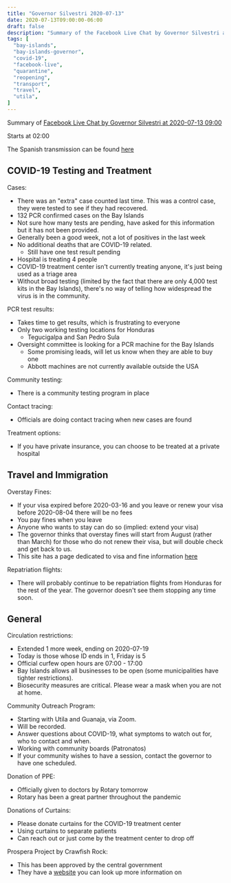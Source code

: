 ```yaml
---
title: "Governor Silvestri 2020-07-13"
date: 2020-07-13T09:00:00-06:00
draft: false
description: "Summary of the Facebook Live Chat by Governor Silvestri at 2020-07-13 09:00"
tags: [
  "bay-islands",
  "bay-islands-governor",
  "covid-19",
  "facebook-live",
  "quarantine",
  "reopening",
  "transport",
  "travel",
  "utila",
]
---
```


Summary of [Facebook Live Chat by Governor Silvestri at 2020-07-13
09:00](https://www.facebook.com/gobernacionislas/videos/652761692253951)

Starts at 02:00

The Spanish transmission can be found
[here](https://www.facebook.com/gobernacionislas/videos/635378600406333/)

COVID-19 Testing and Treatment
------------------------------

Cases:
* There was an "extra" case counted last time. This was a control case, they
  were tested to see if they had recovered.
* 132 PCR confirmed cases on the Bay Islands
* Not sure how many tests are pending, have asked for this information but it
  has not been provided.
* Generally been a good week, not a lot of positives in the last week
* No additional deaths that are COVID-19 related.
  * Still have one test result pending
* Hospital is treating 4 people
* COVID-19 treatment center isn't currently treating anyone, it's just being
  used as a triage area
* Without broad testing (limited by the fact that there are only 4,000
  test kits in the Bay Islands), there's no way of telling how widespread the
  virus is in the community.

PCR test results:
* Takes time to get results, which is frustrating to everyone
* Only two working testing locations for Honduras
  * Tegucigalpa and San Pedro Sula
* Oversight committee is looking for a PCR machine for the Bay Islands
  * Some promising leads, will let us know when they are able to buy one
  * Abbott machines are not currently available outside the USA

Community testing:
* There is a community testing program in place

Contact tracing:
* Officials are doing contact tracing when new cases are found

Treatment options:
* If you have private insurance, you can choose to be treated at a private
  hospital

Travel and Immigration
----------------------

Overstay Fines:
* If your visa expired before 2020-03-16 and you leave or renew your visa
  before 2020-08-04 there will be no fees
* You pay fines when you leave
* Anyone who wants to stay can do so (implied: extend your visa)
* The governor thinks that overstay fines will start from August (rather than
  March) for those who do not renew their visa, but will double check and get
  back to us.
* This site has a page dedicated to visa and fine information [here](/visa)

Repatriation flights:
* There will probably continue to be repatriation flights from Honduras for the
  rest of the year. The governor doesn't see them stopping any time soon.

General
-------

Circulation restrictions:
* Extended 1 more week, ending on 2020-07-19
* Today is those whose ID ends in 1, Friday is 5
* Official curfew open hours are 07:00 - 17:00
* Bay Islands allows all businesses to be open (some municipalities have
  tighter restrictions).
* Biosecurity measures are critical. Please wear a mask when you are not at
  home.

Community Outreach Program:
* Starting with Utila and Guanaja, via Zoom.
* Will be recorded.
* Answer questions about COVID-19, what symptoms to watch out for, who to
  contact and when.
* Working with community boards (Patronatos)
* If your community wishes to have a session, contact the governor to have one
  scheduled.

Donation of PPE:
* Officially given to doctors by Rotary tomorrow
* Rotary has been a great partner throughout the pandemic

Donations of Curtains:
* Please donate curtains for the COVID-19 treatment center
* Using curtains to separate patients
* Can reach out or just come by the treatment center to drop off

Prospera Project by Crawfish Rock:
* This has been approved by the central government
* They have a
  [website](https://www.roatanlandandhomes.com/community/crawfish-rock/) you
  can look up more information on
